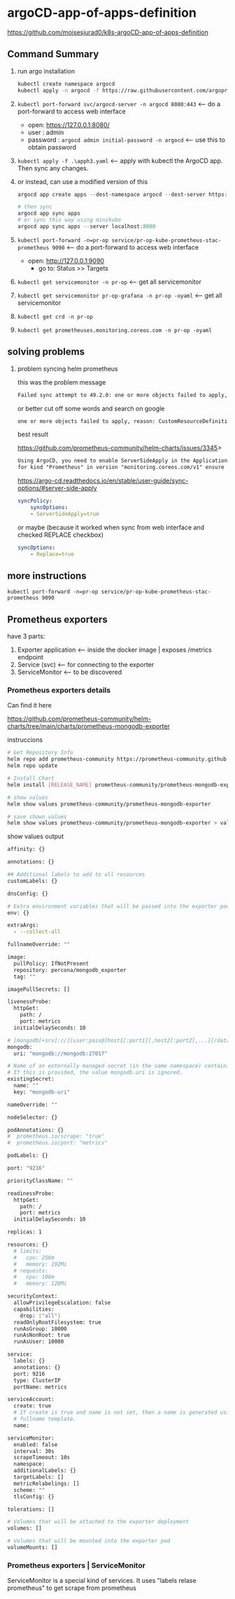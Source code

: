 # argoCD-app-of-apps-definition

<https://github.com/moisesjurad0/k8s-argoCD-app-of-apps-definition>

## Command Summary

1. run argo installation

    ```sh
    kubectl create namespace argocd
    kubectl apply -n argocd -f https://raw.githubusercontent.com/argoproj/argo-cd/stable/manifests/install.yaml
    ```

1. `kubectl port-forward svc/argocd-server -n argocd 8080:443` <-- do a port-forward to access web interface
    - open: <https://127.0.0.1:8080/>
    - user
    : admin
    - password
    : `argocd admin initial-password -n argocd` <-- use this to obtain password

1. `kubectl apply -f .\apph3.yaml` <-- apply with kubectl the ArgoCD app. Then sync any changes.
1. or instead, can use a modified version of this

    ```PowerShell
    argocd app create apps --dest-namespace argocd --dest-server https://kubernetes.default.svc --repo https://github.com/argoproj/argocd-example-apps.git --path apps
    
    # then sync
    argocd app sync apps  
    # or sync this way using minikube
    argocd app sync apps --server localhost:8080
    ```

1. `kubectl port-forward -n=pr-op service/pr-op-kube-prometheus-stac-prometheus 9090` <-- do a port-forward to access web interface
    - open: <http://127.0.0.1:9090>
        - go to: Status >> Targets

1. `kubectl get servicemonitor -n pr-op` <-- get all servicemonitor
1. `kubectl get servicemonitor pr-op-grafana -n pr-op -oyaml` <-- get all servicemonitor
1. `kubectl get crd -n pr-op`
1. `kubectl get prometheuses.monitoring.coreos.com -n pr-op -oyaml`

## solving problems

1. problem syncing helm prometheus

    this was the problem message

    ```txt
    Failed sync attempt to 49.2.0: one or more objects failed to apply, reason: CustomResourceDefinition.apiextensions.k8s.io "prometheusagents.monitoring.coreos.com" is invalid: metadata.annotations: Too long: must have at most 262144 bytes,CustomResourceDefinition.apiextensions.k8s.io "prometheuses.monitoring.coreos.com" is invalid: metadata.annotations: Too long: must have at most 262144 bytes,resource mapping not found for name: "pr-op-kube-prometheus-stac-prometheus" namespace: "pr-op" from "/dev/shm/2748583596": no matches for kind "Prometheus" in version "monitoring.coreos.com/v1" ensure CRDs are installed first
    ```

    or better cut off some words and search on google

    ```txt
    one or more objects failed to apply, reason: CustomResourceDefinition.apiextensions.k8s.io "prometheusagents.monitoring.coreos.com" is invalid: metadata.annotations: Too long: must have at most 262144 bytes,CustomResourceDefinition.apiextensions.k8s.io "prometheuses.monitoring.coreos.com" is invalid: metadata.annotations: Too long: must have at most 262144 bytes,resource mapping not found for name: "pr-op-kube-prometheus-stac-prometheus" namespace: "pr-op" from "/dev/shm/2748583596": no matches for kind "Prometheus" in version "monitoring.coreos.com/v1" ensure CRDs are installed first
    ```

    best result

    <https://github.com/prometheus-community/helm-charts/issues/3345>>

    ```txt
    Using ArgoCD, you need to enable ServerSideApply in the Application resource (see https://argo-cd.readthedocs.io/en/stable/user-guide/sync-options/#server-side-apply) for the CRDs to be applied properly.
    for kind "Prometheus" in version "monitoring.coreos.com/v1" ensure CRDs are installed first
    ```

    <https://argo-cd.readthedocs.io/en/stable/user-guide/sync-options/#server-side-apply>

    ```yaml
    syncPolicy:
        syncOptions:
        - ServerSideApply=true
    ```

    or maybe (because it worked when sync from web interface and checked REPLACE checkbox)

    ```yaml
    syncOptions:
        - Replace=true
    ```

## more instructions

`kubectl port-forward -n=pr-op service/pr-op-kube-prometheus-stac-prometheus 9090`

## Prometheus exporters

have 3 parts:

1. Exporter application <-- inside the docker image | exposes /metrics endpoint
1. Service (svc) <-- for connecting to the exporter
1. ServiceMonitor <-- to be discovered

### Prometheus exporters details

Can find it here

<https://github.com/prometheus-community/helm-charts/tree/main/charts/prometheus-mongodb-exporter>

instruccions

```sh
# Get Repository Info
helm repo add prometheus-community https://prometheus-community.github.io/helm-charts
helm repo update

# Install Chart
helm install [RELEASE_NAME] prometheus-community/prometheus-mongodb-exporter

# show values
helm show values prometheus-community/prometheus-mongodb-exporter

# save shown values
helm show values prometheus-community/prometheus-mongodb-exporter > values.yaml
```

show values output

```sh
affinity: {}

annotations: {}

## Additional labels to add to all resources
customLabels: {}

dnsConfig: {}

# Extra environment variables that will be passed into the exporter pod
env: {}

extraArgs:
  - --collect-all

fullnameOverride: ""

image:
  pullPolicy: IfNotPresent
  repository: percona/mongodb_exporter
  tag: ""

imagePullSecrets: []

livenessProbe:
  httpGet:
    path: /
    port: metrics
  initialDelaySeconds: 10

# [mongodb[+srv]://][user:pass@]host1[:port1][,host2[:port2],...][/database][?options]
mongodb:
  uri: "mongodb://mongodb:27017"

# Name of an externally managed secret (in the same namespace) containing the connection uri as key `mongodb-uri`.
# If this is provided, the value mongodb.uri is ignored.
existingSecret:
  name: ""
  key: "mongodb-uri"

nameOverride: ""

nodeSelector: {}

podAnnotations: {}
#  prometheus.io/scrape: "true"
#  prometheus.io/port: "metrics"

podLabels: {}

port: "9216"

priorityClassName: ""

readinessProbe:
  httpGet:
    path: /
    port: metrics
  initialDelaySeconds: 10

replicas: 1

resources: {}
  # limits:
  #   cpu: 250m
  #   memory: 192Mi
  # requests:
  #   cpu: 100m
  #   memory: 128Mi

securityContext:
  allowPrivilegeEscalation: false
  capabilities:
    drop: ["all"]
  readOnlyRootFilesystem: true
  runAsGroup: 10000
  runAsNonRoot: true
  runAsUser: 10000

service:
  labels: {}
  annotations: {}
  port: 9216
  type: ClusterIP
  portName: metrics

serviceAccount:
  create: true
  # If create is true and name is not set, then a name is generated using the
  # fullname template.
  name:

serviceMonitor:
  enabled: false
  interval: 30s
  scrapeTimeout: 10s
  namespace:
  additionalLabels: {}
  targetLabels: []
  metricRelabelings: []
  scheme: ""
  tlsConfig: {}

tolerations: []

# Volumes that will be attached to the exporter deployment
volumes: []

# Volumes that will be mounted into the exporter pod
volumeMounts: []
```

### Prometheus exporters | ServiceMonitor

ServiceMonitor is a special kind of services. It uses "labels relase prometheus" to get scrape from prometheus
